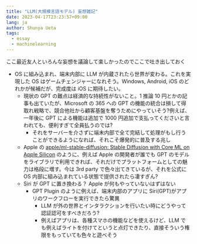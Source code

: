 ```yaml
---
title: "LLM(大規模言語モデル) 妄想雑記"
date: 2023-04-17T23:23:57+09:00
lang: ja
author: Shunya Ueta
tags:
  - essay
  - machinelearning
---
```


ここ最近友人といろんな妄想を議論して楽しかったのでここで吐き出しておく

- OS に組み込まれ、端末内部に LLM が内蔵されたら世界が変わる。これを実現した OS はゲームチェンジャーになれそう。Windows, Android, iOS のどれかが候補だが、完成度は iOS に期待したい。
  - 現状の GPT の難点は経済的な持続性がないこと。1 推論 10 円とかの記事も出ていたが、Microsoft の 365 への GPT の機能の統合は損して得取れ戦略で、競合他社から顧客基盤を奪うためにやっていそう?例えば、一年後に GPT による機能は追加で 1000 円追加で支払ってくださいと言われても、便利すぎて全員払うのでは?
    - それをサーバーを介さずに端末内部で全て完結して処理がもし行うことができるようになれば、それこそ爆発的に普及する兆し
  - Apple の [apple/ml\-stable\-diffusion: Stable Diffusion with Core ML on Apple Silicon](https://github.com/apple/ml-stable-diffusion) のように、例えば Apple の開発者が誰でも GPT のモデルをライブラリで利用できれば、それだけでプラットフォームとしての魅力は格段に増す。今は 3rd party で色々出てきているが、それを公式に OS 内部に組み込まれている状態で提供されたら凄すぎん?
  - Siri が GPT に置き換わる？ Apple が何もやっていないはずはない
    - GPT Plugin のように例えば、端末内部のアプリに Siri(GPT)がアプリのワークフローを実行できたら驚異
      - LLM が外の世界とインタラクションを行いたい時にどうやって認証認可をすべきだろう?
      - 例えばアプリは、各種スマホの機能などを使えるけど、LLM でも例えばライトを付けてというと点灯できたり、直接そういう権限をもっていても色々と遊べそう
